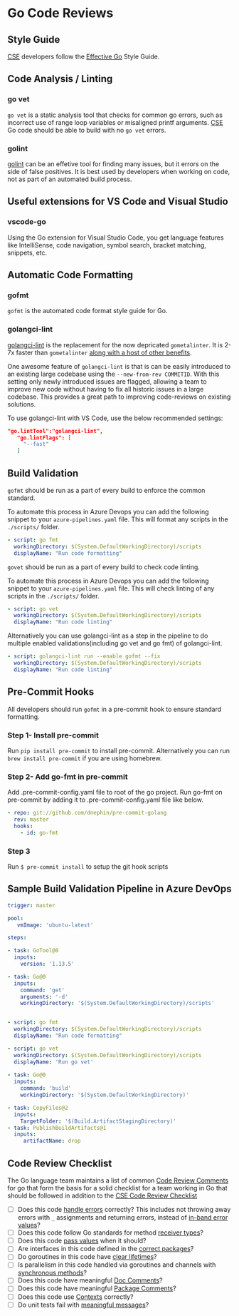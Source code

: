 # Go Code Reviews

## Style Guide

[CSE](../../CSE.md) developers follow the [Effective Go](https://golang.org/doc/effective_go.html) Style Guide.

## Code Analysis / Linting

### go vet

`go vet` is a static analysis tool that checks for common go errors, such as incorrect use of range loop variables or misaligned printf arguments. [CSE](../../CSE.md) Go code should be able to build with no `go vet` errors.

### golint

[golint](https://github.com/golang/lint) can be an effetive tool for finding many issues, but it errors on the side of false positives. It is best used by developers when working on code, not as part of an automated build process.

## Useful extensions for VS Code and Visual Studio

### vscode-go

Using the Go extension for Visual Studio Code, you get language features like IntelliSense, code navigation, symbol search, bracket matching, snippets, etc.

## Automatic Code Formatting

### gofmt

`gofmt` is the automated code format style guide for Go.

### golangci-lint

[golangci-lint](https://github.com/golangci/golangci-lint/) is the replacement for the now depricated `gometalinter`. It is 2-7x faster than `gometalinter` [along with a host of other benefits](https://github.com/golangci/golangci-lint/#comparison).

One awesome feature of `golangci-lint` is that is can be easily introduced to an existing large codebase using the `--new-from-rev COMMITID`. With this setting only newly introduced issues are flagged, allowing a team to improve new code without having to fix all historic issues in a large codebase. This provides a great path to improving code-reviews on existing solutions.

To use golangci-lint with VS Code, use the below recommended settings:

```json
"go.lintTool":"golangci-lint",
   "go.lintFlags": [
     "--fast"
   ]
   ```

## Build Validation

`gofmt` should be run as a part of every build to enforce the common standard.

To automate this process in Azure Devops you can add the following snippet to your `azure-pipelines.yaml` file. This will format any scripts in the `./scripts/` folder.

```yaml
- script: go fmt
  workingDirectory: $(System.DefaultWorkingDirectory)/scripts
  displayName: "Run code formatting"
  ```
  
  `govet` should be run as a part of every build to check code linting.

To automate this process in Azure Devops you can add the following snippet to your `azure-pipelines.yaml` file. This will check linting of any scripts in the `./scripts/` folder.

```yaml
- script: go vet
  workingDirectory: $(System.DefaultWorkingDirectory)/scripts
  displayName: "Run code linting"
  ```
  
Alternatively you can use golangci-lint as a step in the pipeline to do multiple enabled validations(including go vet and go fmt) of golangci-lint.

```yaml
- script: golangci-lint run --enable gofmt --fix
  workingDirectory: $(System.DefaultWorkingDirectory)/scripts
  displayName: "Run code linting"
  ```

## Pre-Commit Hooks

All developers should run `gofmt` in a pre-commit hook to ensure standard formatting.

### Step 1- Install pre-commit

Run `pip install pre-commit` to install pre-commit.
Alternatively you can run `brew install pre-commit` if you are using homebrew.

### Step 2- Add go-fmt in pre-commit

Add .pre-commit-config.yaml file to root of the go project. Run go-fmt on pre-commit by adding it to .pre-commit-config.yaml file like below.

```yaml
- repo: git://github.com/dnephin/pre-commit-golang
  rev: master
  hooks:
    - id: go-fmt
 ```

### Step 3

Run `$ pre-commit install` to setup the git hook scripts

## Sample Build Validation Pipeline in Azure DevOps

```yaml
trigger: master

pool:
   vmImage: 'ubuntu-latest'

steps:

- task: GoTool@0
  inputs:
    version: '1.13.5'

- task: Go@0
  inputs:
    command: 'get'
    arguments: '-d'
    workingDirectory: '$(System.DefaultWorkingDirectory)/scripts'


- script: go fmt
  workingDirectory: $(System.DefaultWorkingDirectory)/scripts
  displayName: "Run code formatting"

- script: go vet
  workingDirectory: $(System.DefaultWorkingDirectory)/scripts
  displayName: 'Run go vet'
  
- task: Go@0
  inputs:
    command: 'build'
    workingDirectory: '$(System.DefaultWorkingDirectory)'

- task: CopyFiles@2
  inputs:
    TargetFolder: '$(Build.ArtifactStagingDirectory)'
- task: PublishBuildArtifacts@1
  inputs:
     artifactName: drop
   ```

## Code Review Checklist

The Go language team maintains a list of common [Code Review Comments](https://github.com/golang/go/wiki/CodeReviewComments) for go that form the basis for a solid checklist for a team working in Go that should be followed in addition to the [CSE Code Review Checklist](../README.md)

* [ ] Does this code [handle errors](https://golang.org/doc/effective_go.html#errors) correctly? This includes not throwing away errors with `_` assignments and returning errors, instead of [in-band error values](https://github.com/golang/go/wiki/CodeReviewComments#in-band-errors)?
* [ ] Does this code follow Go standards for method [receiver types](https://github.com/golang/go/wiki/CodeReviewComments#receiver-type)?
* [ ] Does this code [pass values](https://github.com/golang/go/wiki/CodeReviewComments#pass-values) when it should?
* [ ] Are interfaces in this code defined in the [correct packages](https://github.com/golang/go/wiki/CodeReviewComments#interfaces)?
* [ ] Do goroutines in this code have [clear lifetimes](https://github.com/golang/go/wiki/CodeReviewComments#goroutine-lifetimes)?
* [ ] Is parallelism in this code handled via goroutines and channels with [synchronous methods](https://github.com/golang/go/wiki/CodeReviewComments#synchronous-functions)?
* [ ] Does this code have meaningful [Doc Comments](https://github.com/golang/go/wiki/CodeReviewComments#doc-comments)?
* [ ] Does this code have meaningful [Package Comments](https://github.com/golang/go/wiki/CodeReviewComments#package-comments)?
* [ ] Does this code use [Contexts](https://github.com/golang/go/wiki/CodeReviewComments#contexts) correctly?
* [ ] Do unit tests fail with [meaningful messages](https://github.com/golang/go/wiki/CodeReviewComments#useful-test-failures)?
